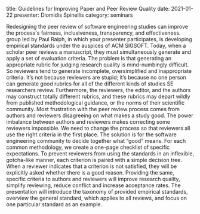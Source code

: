 title: Guidelines for Improving Paper and Peer Review Quality
date: 2021-01-22
presenter: Diomidis Spinellis
category: seminars

Redesigning the peer review of software engineering studies can
improve the process's fairness, inclusiveness, transparency, and
effectiveness. group led by Paul Ralph, in which your presenter
participates, is developing empirical standards under the auspices of
ACM SIGSOFT. Today, when a scholar peer reviews a manuscript, they must
simultaneously generate and apply a set of evaluation criteria. The
problem is that generating an appropriate rubric for judging research
quality is mind-numbingly difficult. So reviewers tend to generate
incomplete, oversimplified and inappropriate criteria. It’s not
because reviewers are stupid; it’s because no one person can generate
good rubrics for all of the different kinds of studies SE researchers
review. Furthermore, the reviewers, the editor, and the authors may
construct totally different rubrics, and these rubrics may depart wildly
from published methodological guidance, or the norms of their scientific
community. Most frustration with the peer review process comes from
authors and reviewers disagreeing on what makes a study good. The
power imbalance between authors and reviewers makes correcting some
reviewers impossible. We need to change the process so that reviewers
all use the right criteria in the first place. The solution is for
the software engineering community to decide together what “good”
means. For each common methodology, we create a one-page checklist of
specific expectations. To prevent reviewers from using the standards
in an inflexible, gotcha-like manner, each criterion is paired with
a simple decision tree. When a reviewer indicates that a criterion is
not satisfied, they will be explicitly asked whether there is a good
reason. Providing the same, specific criteria to authors and reviewers
will improve research quality, simplify reviewing, reduce conflict and
increase acceptance rates. The presentation will introduce the taxonomy of
provided empirical standards, overview the general standard, which applies
to all reviews, and focus on one particular standard as an example.
